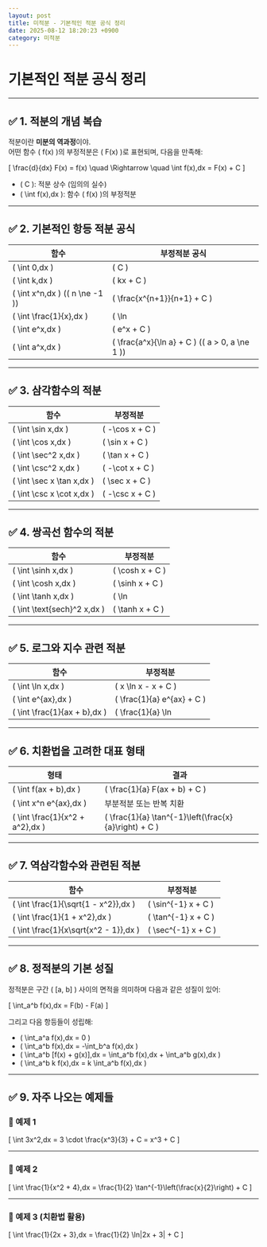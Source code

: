 ```yaml
---
layout: post
title: 미적분 - 기본적인 적분 공식 정리
date: 2025-08-12 18:20:23 +0900
category: 미적분
---
```

# 기본적인 적분 공식 정리

---

## ✅ 1. 적분의 개념 복습

적분이란 **미분의 역과정**이야.  
어떤 함수 \( f(x) \)의 부정적분은 \( F(x) \)로 표현되며, 다음을 만족해:

\[
\frac{d}{dx} F(x) = f(x) \quad \Rightarrow \quad \int f(x)\,dx = F(x) + C
\]

- \( C \): 적분 상수 (임의의 실수)
- \( \int f(x)\,dx \): 함수 \( f(x) \)의 부정적분

---

## ✅ 2. 기본적인 항등 적분 공식

| 함수 | 부정적분 공식 |
|------|----------------|
| \( \int 0\,dx \) | \( C \) |
| \( \int k\,dx \) | \( kx + C \) |
| \( \int x^n\,dx \) (\( n \ne -1 \)) | \( \frac{x^{n+1}}{n+1} + C \) |
| \( \int \frac{1}{x}\,dx \) | \( \ln|x| + C \) |
| \( \int e^x\,dx \) | \( e^x + C \) |
| \( \int a^x\,dx \) | \( \frac{a^x}{\ln a} + C \) (\( a > 0, a \ne 1 \)) |

---

## ✅ 3. 삼각함수의 적분

| 함수 | 부정적분 |
|------|----------|
| \( \int \sin x\,dx \) | \( -\cos x + C \) |
| \( \int \cos x\,dx \) | \( \sin x + C \) |
| \( \int \sec^2 x\,dx \) | \( \tan x + C \) |
| \( \int \csc^2 x\,dx \) | \( -\cot x + C \) |
| \( \int \sec x \tan x\,dx \) | \( \sec x + C \) |
| \( \int \csc x \cot x\,dx \) | \( -\csc x + C \) |

---

## ✅ 4. 쌍곡선 함수의 적분

| 함수 | 부정적분 |
|------|----------|
| \( \int \sinh x\,dx \) | \( \cosh x + C \) |
| \( \int \cosh x\,dx \) | \( \sinh x + C \) |
| \( \int \tanh x\,dx \) | \( \ln|\cosh x| + C \) |
| \( \int \text{sech}^2 x\,dx \) | \( \tanh x + C \) |

---

## ✅ 5. 로그와 지수 관련 적분

| 함수 | 부정적분 |
|------|----------|
| \( \int \ln x\,dx \) | \( x \ln x - x + C \) |
| \( \int e^{ax}\,dx \) | \( \frac{1}{a} e^{ax} + C \) |
| \( \int \frac{1}{ax + b}\,dx \) | \( \frac{1}{a} \ln|ax + b| + C \) |

---

## ✅ 6. 치환법을 고려한 대표 형태

| 형태 | 결과 |
|------|-------|
| \( \int f(ax + b)\,dx \) | \( \frac{1}{a} F(ax + b) + C \) |
| \( \int x^n e^{ax}\,dx \) | 부분적분 또는 반복 치환 |
| \( \int \frac{1}{x^2 + a^2}\,dx \) | \( \frac{1}{a} \tan^{-1}\left(\frac{x}{a}\right) + C \) |

---

## ✅ 7. 역삼각함수와 관련된 적분

| 함수 | 부정적분 |
|------|----------|
| \( \int \frac{1}{\sqrt{1 - x^2}}\,dx \) | \( \sin^{-1} x + C \) |
| \( \int \frac{1}{1 + x^2}\,dx \) | \( \tan^{-1} x + C \) |
| \( \int \frac{1}{x\sqrt{x^2 - 1}}\,dx \) | \( \sec^{-1} x + C \) |

---

## ✅ 8. 정적분의 기본 성질

정적분은 구간 \( [a, b] \) 사이의 면적을 의미하며 다음과 같은 성질이 있어:

\[
\int_a^b f(x)\,dx = F(b) - F(a)
\]

그리고 다음 항등들이 성립해:

- \( \int_a^a f(x)\,dx = 0 \)
- \( \int_a^b f(x)\,dx = -\int_b^a f(x)\,dx \)
- \( \int_a^b [f(x) + g(x)]\,dx = \int_a^b f(x)\,dx + \int_a^b g(x)\,dx \)
- \( \int_a^b k f(x)\,dx = k \int_a^b f(x)\,dx \)

---

## ✅ 9. 자주 나오는 예제들

### 📌 예제 1

\[
\int 3x^2\,dx = 3 \cdot \frac{x^3}{3} + C = x^3 + C
\]

---

### 📌 예제 2

\[
\int \frac{1}{x^2 + 4}\,dx = \frac{1}{2} \tan^{-1}\left(\frac{x}{2}\right) + C
\]

---

### 📌 예제 3 (치환법 활용)

\[
\int \frac{1}{2x + 3}\,dx = \frac{1}{2} \ln|2x + 3| + C
\]
